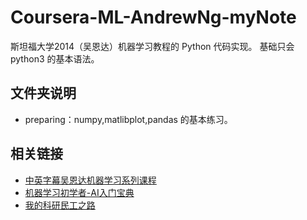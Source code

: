 # Coursera-ML-AndrewNg-myNote
  斯坦福大学2014（吴恩达）机器学习教程的 Python 代码实现。
  基础只会 python3 的基本语法。

## 文件夹说明

+ preparing：numpy,matlibplot,pandas 的基本练习。


## 相关链接

+ [中英字幕吴恩达机器学习系列课程](https://www.bilibili.com/video/BV164411b7dx?from=search&seid=5856176897296408924)
+ [机器学习初学者-AI入门宝典](http://www.ai-start.com/)
+ [我的科研民工之路](https://mikasalee.github.io/2021/01/09/PlanAndRoadOfML/)